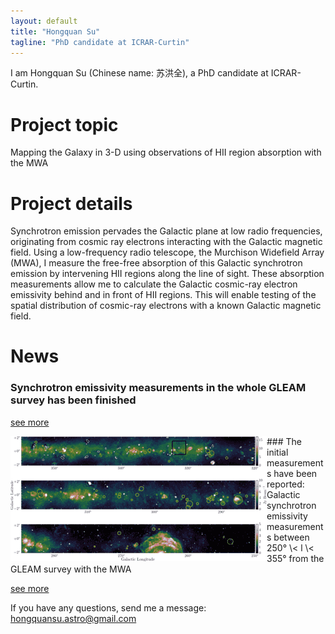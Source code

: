 ```yaml
--- 
layout: default 
title: "Hongquan Su" 
tagline: "PhD candidate at ICRAR-Curtin" 
---
```


I am Hongquan Su (Chinese name: 苏洪全), a PhD candidate at ICRAR-Curtin.                                                 

# Project topic

Mapping the Galaxy in 3-D using observations of HII region absorption with the MWA

# Project details

Synchrotron emission pervades the Galactic plane at low radio frequencies, originating from cosmic ray electrons interacting with the Galactic magnetic field. Using a low-frequency radio telescope, the Murchison Widefield Array (MWA), I measure the free-free absorption of this Galactic synchrotron emission by intervening HII regions along the line of sight. These absorption measurements allow me to calculate the Galactic cosmic-ray electron emissivity behind and in front of HII regions. This will enable testing of the spatial distribution of cosmic-ray electrons with a known Galactic magnetic field.

# News

### Synchrotron emissivity measurements in the whole GLEAM survey has been finished
[see more](_posts/pub_syn2.md)

<img style="float: left;" src="https://github.com/HongquanSu/hongquansu.github.io/blob/master/img/GP_img_three_small.png">
### The initial measurements have been reported:
Galactic synchrotron emissivity measurements between 250° \< l \< 355° from the GLEAM survey with the MWA

[see more](_posts/pub_syn1.md)

If you have any questions, send me a message: hongquansu.astro@gmail.com
